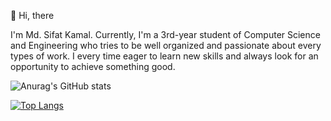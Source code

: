 👋 Hi, there

I'm Md. Sifat Kamal. Currently, I'm a 3rd-year student of Computer Science and Engineering who tries to be well organized and passionate about every types of work. I every time eager to learn new skills and always look for an opportunity to achieve something good.

![Anurag's GitHub stats](https://github-readme-stats.vercel.app/api?username=sifatkamal&show_icons=true&theme=midnight-purple)

[![Top Langs](https://github-readme-stats.vercel.app/api/top-langs/?username=sifatkamal&layout=compact)](https://github.com/anuraghazra/github-readme-stats)
